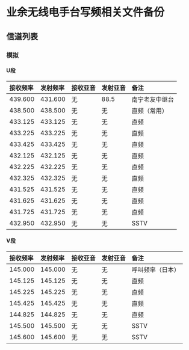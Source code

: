 # 业余无线电手台写频相关文件备份

## 信道列表

### 模拟

#### U段

| 接收频率 | 发射频率 | 接收亚音 | 发射亚音 | 备注 |
| :------ | :---- | :------ | :------ | :------ |
| 439.600 | 431.600 | 无 | 88.5 | 南宁老友中继台 |
| 438.500 | 438.500 | 无 | 无 | 直频（常用） |
| 433.125 | 433.125 | 无 | 无 | 直频 |
| 433.225 | 433.225 | 无 | 无 | 直频 |
| 433.425 | 433.425 | 无 | 无 | 直频 |
| 432.125 | 432.125 | 无 | 无 | 直频 |
| 432.225 | 432.225 | 无 | 无 | 直频 |
| 432.325 | 432.325 | 无 | 无 | 直频 |
| 431.525 | 431.525 | 无 | 无 | 直频 |
| 431.625 | 431.625 | 无 | 无 | 直频 |
| 431.725 | 431.725 | 无 | 无 | 直频 |
| 432.950 | 432.950 | 无 | 无 | SSTV |

#### V段

| 接收频率 | 发射频率 | 接收亚音 | 发射亚音 | 备注 |
| :------ | :---- | :------ | :------ | :------ |
| 145.000 | 145.000 | 无 | 无 | 呼叫频率（日本） |
| 145.125 | 145.125 | 无 | 无 | 直频 |
| 145.225 | 145.225 | 无 | 无 | 直频 |
| 145.425 | 145.425 | 无 | 无 | 直频 |
| 144.825 | 144.825 | 无 | 无 | 直频 |
| 145.500 | 145.500 | 无 | 无 | SSTV |
| 145.600 | 145.600 | 无 | 无 | SSTV |

